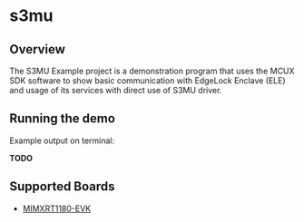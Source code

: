 # s3mu

## Overview
The S3MU Example project is a demonstration program that uses the MCUX SDK
software to show basic communication with EdgeLock Enclave (ELE) and usage of
its services with direct use of S3MU driver.

## Running the demo
Example output on terminal:

**TODO**

## Supported Boards
- [MIMXRT1180-EVK](../../_boards/evkmimxrt1180/driver_examples/s3mu/example_board_readme.md)
